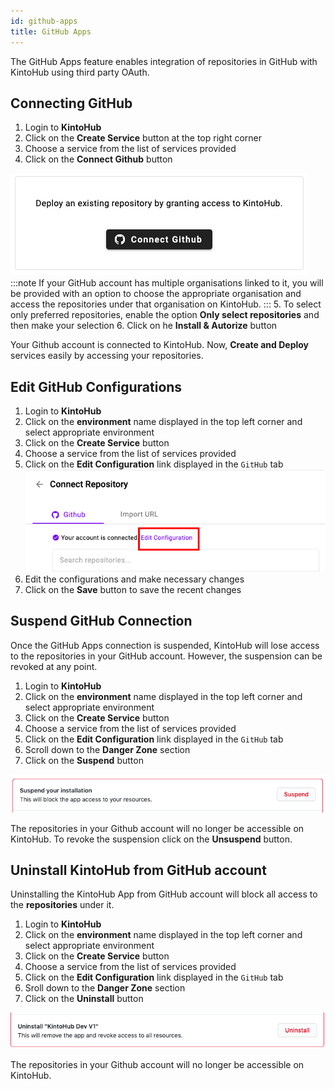 ```yaml
---
id: github-apps
title: GitHub Apps
---
```



The GitHub Apps feature enables integration of repositories in GitHub with KintoHub using third party OAuth.

## Connecting GitHub
 
1. Login to **KintoHub**
2. Click on the **Create Service** button at the top right corner
3. Choose a service from the list of services provided
4. Click on the **Connect Github** button

![Connect Github btn](/img/anatomy/connect-github-btn.png)
:::note
If your GitHub account has multiple organisations linked to it, you will be provided with an option to choose the appropriate organisation and access the repositories under that organisation on KintoHub.
:::
5. To select only preferred repositories, enable the option **Only select repositories** and then make your selection
6. Click on he **Install & Autorize** button

Your Github account is connected to KintoHub. Now, **Create and Deploy** services easily by accessing your repositories.

## Edit GitHub Configurations

1. Login to **KintoHub**
2. Click on the **environment** name displayed in the top left corner and select appropriate environment
3. Click on the **Create Service** button
4. Choose a service from the list of services provided
5. Click on the **Edit Configuration** link displayed in the `GitHub` tab
![Edit Configuration link](/img/anatomy/edit-config.png)
6. Edit the configurations and make necessary changes
7. Click on the **Save** button to save the recent changes

## Suspend GitHub Connection

Once the GitHub Apps connection is suspended, KintoHub will lose access to the repositories in your GitHub account. However, the suspension can be revoked at any point.

1. Login to **KintoHub**
2. Click on the **environment** name displayed in the top left corner and select appropriate environment
3. Click on the **Create Service** button
4. Choose a service from the list of services provided
5. Click on the **Edit Configuration** link displayed in the `GitHub` tab
6. Scroll down to the **Danger Zone** section
7. Click on the **Suspend** button

![Suspend](/img/anatomy/suspend.png)

The repositories in your Github account will no longer be accessible on KintoHub.
To revoke the suspension click on the **Unsuspend** button.


## Uninstall KintoHub from GitHub account

Uninstalling the KintoHub App from GitHub account will block all access to the **repositories** under it.

1. Login to **KintoHub**
2. Click on the **environment** name displayed in the top left corner and select appropriate environment
3. Click on the **Create Service** button
4. Choose a service from the list of services provided
5. Click on the **Edit Configuration** link displayed in the `GitHub` tab
6. Sroll down to the **Danger Zone** section
7. Click on the **Uninstall** button

![Uninstall](/img/anatomy/Uninstall.png)

The repositories in your Github account will no longer be accessible on KintoHub.






